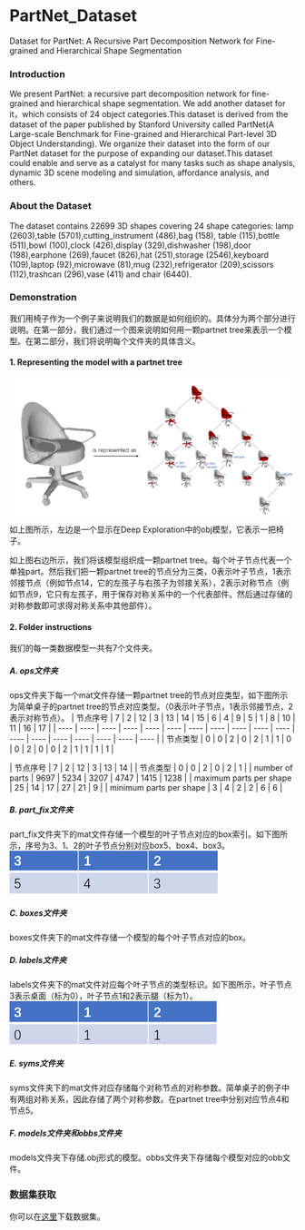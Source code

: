 # PartNet_Dataset
Dataset for PartNet: A Recursive Part Decomposition Network for Fine-grained and Hierarchical Shape Segmentation

### Introduction

We present PartNet: a recursive part decomposition network for fine-grained and hierarchical shape segmentation. We add another dataset for it，which consists of 24 object categories.This dataset is derived from the dataset of the paper published by Stanford University called PartNet(A Large-scale Benchmark for Fine-grained and Hierarchical Part-level 3D Object Understanding). We organize their dataset into the form of our PartNet dataset for the purpose of expanding our dataset.This dataset could enable and serve as a catalyst for many tasks such as shape analysis, dynamic 3D scene modeling and simulation, affordance analysis, and others. 

### About the Dataset

The dataset contains 22699 3D shapes covering 24 shape categories: lamp (2603),table (5701),cutting_instrument (486),bag (158), table (115),bottle (511),bowl (100),clock (426),display (329),dishwasher (198),door (198),earphone (269),faucet (826),hat (251),storage (2546),keyboard (109),laptop (92),microwave (81),mug (232),refrigerator (209),scissors (112),trashcan (296),vase (411) and chair (6440).

### Demonstration

我们用椅子作为一个例子来说明我们的数据是如何组织的。具体分为两个部分进行说明。在第一部分，我们通过一个图来说明如何用一颗partnet tree来表示一个模型。在第二部分，我们将说明每个文件夹的具体含义。

#### 1. Representing the model with a partnet tree
![image](https://github.com/PeppaZhu/Partnet_data/blob/master/pictures/picture11.png)  
如上图所示，左边是一个显示在Deep Exploration中的obj模型，它表示一把椅子。

如上图右边所示，我们将该模型组织成一颗partnet tree。每个叶子节点代表一个单独part。然后我们把一颗partnet tree的节点分为三类，0表示叶子节点，1表示邻接节点（例如节点14，它的左孩子与右孩子为邻接关系），2表示对称节点（例如节点9，它只有左孩子，用于保存对称关系中的一个代表部件。然后通过存储的对称参数即可求得对称关系中其他部件）。

#### 2. Folder instructions

我们的每一类数据模型一共有7个文件夹。  

##### A. ops文件夹
ops文件夹下每一个mat文件存储一颗partnet tree的节点对应类型，如下图所示为简单桌子的partnet tree的节点对应类型。（0表示叶子节点，1表示邻接节点，2表示对称节点）。
| 节点序号 | 7 | 2 | 12 | 3 | 13 | 14 | 15 | 6 | 4 | 9 | 5 | 1 | 8 | 10 | 11 | 16 | 17 |
| ---- | ---- | ---- | ---- | ---- | ---- | ---- | ---- | ---- | ---- | ---- | ---- | ---- | ---- | ---- | ---- | ---- | ---- |
| 节点类型 | 0 | 0 | 2 | 0 | 2 | 1 | 1 | 0 | 0 | 2 | 0 | 0 | 2 | 1 | 1 | 1 | 1 |

|  节点序号  |  7   | 2 | 12    |  3    | 13   | 14    |
| 节点类型 | 0 | 0 | 2 | 0 | 2 | 1 |
| number of parts | 9697 | 5234 | 3207 | 4747 | 1415 | 1238 |
| maximum parts per shape | 25 | 14 | 17 | 27 | 21 | 9 |
| minimum parts per shape | 3 | 4 | 2 | 2 | 6 | 6 |

##### B. part_fix文件夹
part_fix文件夹下的mat文件存储一个模型的叶子节点对应的box索引。如下图所示，序号为3、1、2的叶子节点分别对应box5、box4、box3。  
![image](https://github.com/PeppaZhu/Partnet_data/blob/master/pictures/picture5.png)

##### C. boxes文件夹
boxes文件夹下的mat文件存储一个模型的每个叶子节点对应的box。

##### D. labels文件夹
labels文件夹下的mat文件对应每个叶子节点的类型标识。如下图所示，叶子节点3表示桌面（标为0），叶子节点1和2表示腿（标为1）。  
![image](https://github.com/PeppaZhu/Partnet_data/blob/master/pictures/picture6.png)

##### E. syms文件夹
syms文件夹下的mat文件对应存储每个对称节点的对称参数。简单桌子的例子中有两组对称关系，因此存储了两个对称参数。在partnet tree中分别对应节点4和节点5。

##### F. models文件夹和obbs文件夹
models文件夹下存储.obj形式的模型。obbs文件夹下存储每个模型对应的obb文件。

### 数据集获取
你可以在[这里](https://www.dropbox.com/sh/o04yue60joxwkml/AACS0HmBybSgEruM3C5bmAvJa?dl=0)下载数据集。
